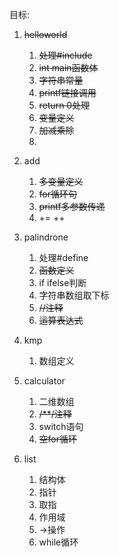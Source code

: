 目标:

1. ~~helloworld~~ 

   1. ~~处理#include~~
   2.  ~~int main函数体~~
   3. ~~字符串常量~~
   4. ~~printf链接调用~~
   5. ~~return 0处理~~
   6. ~~变量定义~~
   7. ~~加减乘除~~
   8. 

2. add

   1. ~~多变量定义~~
   2. ~~for循环句~~
   3. ~~printf多参数传递~~
   4. += ++

3. palindrone

   1. 处理#define
   2. ~~函数定义~~
   3. if ifelse判断
   4. 字符串数组取下标
   5. ~~//注释~~
   6. ~~运算表达式~~

4. kmp

   1. 数组定义

5. calculator

   1. 二维数组
   2. ~~/**/注释~~
   3. switch语句
   4. ~~空for循环~~

6. list

   1. 结构体
   2. 指针
   3. 取指
   4. 作用域
   5. ->操作
   6. while循环

   ​	